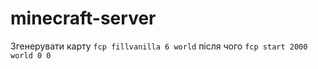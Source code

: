 # minecraft-server
 
Згенерувати карту `fcp fillvanilla 6 world`  після чого `fcp start 2000 world 0 0`
